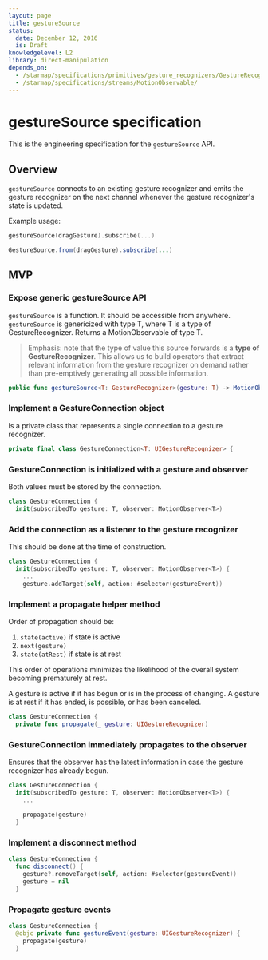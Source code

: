 ```yaml
---
layout: page
title: gestureSource
status:
  date: December 12, 2016
  is: Draft
knowledgelevel: L2
library: direct-manipulation
depends_on:
  - /starmap/specifications/primitives/gesture_recognizers/GestureRecognizer
  - /starmap/specifications/streams/MotionObservable/
---
```


# gestureSource specification

This is the engineering specification for the `gestureSource` API.

## Overview

`gestureSource` connects to an existing gesture recognizer and emits the gesture recognizer on the
next channel whenever the gesture recognizer's state is updated.

Example usage:

```swift
gestureSource(dragGesture).subscribe(...)
```

```java
GestureSource.from(dragGesture).subscribe(...)
```

## MVP

### Expose generic gestureSource API

`gestureSource` is a function. It should be accessible from anywhere. `gestureSource` is genericized
with type T, where T is a type of GestureRecognizer. Returns a MotionObservable of type T.

> Emphasis: note that the type of value this source forwards is a **type of GestureRecognizer**.
> This allows us to build operators that extract relevant information from the gesture recognizer
> on demand rather than pre-emptively generating all possible information.

```swift
public func gestureSource<T: GestureRecognizer>(gesture: T) -> MotionObservable<T>
```

### Implement a GestureConnection object

Is a private class that represents a single connection to a gesture recognizer.

```swift
private final class GestureConnection<T: UIGestureRecognizer> {
```

### GestureConnection is initialized with a gesture and observer

Both values must be stored by the connection.

```swift
class GestureConnection {
  init(subscribedTo gesture: T, observer: MotionObserver<T>)
```

### Add the connection as a listener to the gesture recognizer

This should be done at the time of construction.

```swift
class GestureConnection {
  init(subscribedTo gesture: T, observer: MotionObserver<T>) {
    ...
    gesture.addTarget(self, action: #selector(gestureEvent))
```

### Implement a propagate helper method

Order of propagation should be:

1. `state(active)` if state is active
2. `next(gesture)`
3. `state(atRest)` if state is at rest

This order of operations minimizes the likelihood of the overall system becoming prematurely at
rest.

A gesture is active if it has begun or is in the process of changing. A gesture is at rest if it
has ended, is possible, or has been canceled.

```swift
class GestureConnection {
  private func propagate(_ gesture: UIGestureRecognizer)
```

### GestureConnection immediately propagates to the observer

Ensures that the observer has the latest information in case the gesture recognizer has already
begun.

```swift
class GestureConnection {
  init(subscribedTo gesture: T, observer: MotionObserver<T>) {
    ...
    
    propagate(gesture)
  }
```

### Implement a disconnect method

```swift
class GestureConnection {
  func disconnect() {
    gesture?.removeTarget(self, action: #selector(gestureEvent))
    gesture = nil
  }
```

### Propagate gesture events

```swift
class GestureConnection {
  @objc private func gestureEvent(gesture: UIGestureRecognizer) {
    propagate(gesture)
  }
```

